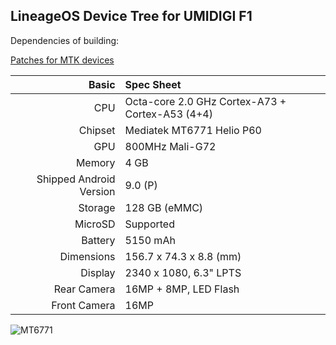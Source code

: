 LineageOS Device Tree for UMIDIGI F1
---

Dependencies of building:

[Patches for MTK devices](https://github.com/PeterCxy/mtk_patches)

Basic   | Spec Sheet
-------:|:-------------------
CPU     | Octa-core 2.0 GHz Cortex-A73 + Cortex-A53 (4+4)
Chipset | Mediatek MT6771 Helio P60
GPU     | 800MHz Mali-G72
Memory  | 4 GB
Shipped Android Version | 9.0 (P)
Storage | 128 GB (eMMC)
MicroSD | Supported
Battery | 5150 mAh
Dimensions | 156.7 x 74.3 x 8.8 (mm)
Display | 2340 x 1080, 6.3" LPTS
Rear Camera | 16MP + 8MP, LED Flash
Front Camera| 16MP

![MT6771](https://fdn2.gsmarena.com/vv/pics/umidigi/umidigi-f1-1.jpg)

